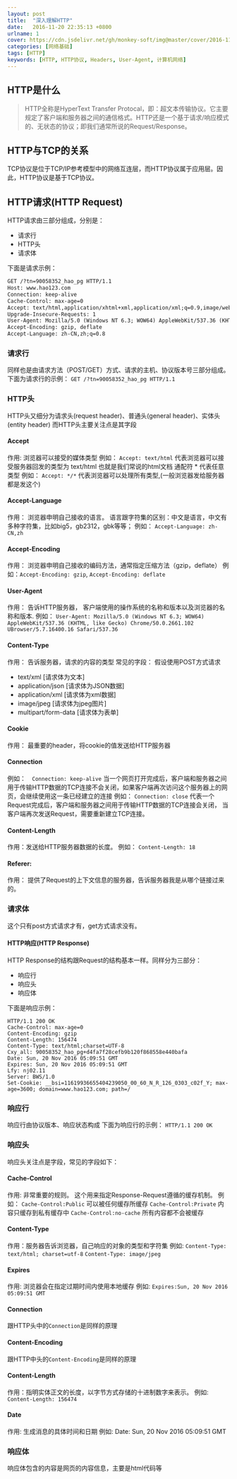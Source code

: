 ```yaml
---
layout: post
title:  "深入理解HTTP"
date:   2016-11-20 22:35:13 +0800
urlname: 1
cover: https://cdn.jsdelivr.net/gh/monkey-soft/img@master/cover/2016-11-20.jpg
categories: [网络基础]
tags: [HTTP]
keywords: [HTTP, HTTP协议, Headers, User-Agent, 计算机网络]
---
```

## HTTP是什么

> HTTP全称是HyperText Transfer Protocal，即：超文本传输协议。它主要规定了客户端和服务器之间的通信格式。HTTP还是一个基于请求/响应模式的、无状态的协议；即我们通常所说的Request/Response。

<!-- more -->
## HTTP与TCP的关系
TCP协议是位于TCP/IP参考模型中的网络互连层，而HTTP协议属于应用层。因此，HTTP协议是基于TCP协议。

## HTTP请求(HTTP Request)
HTTP请求由三部分组成，分别是：
* 请求行
* HTTP头
* 请求体

下面是请求示例：
```html
GET /?tn=90058352_hao_pg HTTP/1.1
Host: www.hao123.com
Connection: keep-alive
Cache-Control: max-age=0
Accept: text/html,application/xhtml+xml,application/xml;q=0.9,image/webp,*/*;q=0.8
Upgrade-Insecure-Requests: 1
User-Agent: Mozilla/5.0 (Windows NT 6.3; WOW64) AppleWebKit/537.36 (KHTML, like Gecko) Chrome/50.0.2661.102 UBrowser/5.7.16400.16 Safari/537.36
Accept-Encoding: gzip, deflate
Accept-Language: zh-CN,zh;q=0.8
```

### 请求行
同样也是由请求方法（POST/GET）方式、请求的主机、协议版本号三部分组成。下面为请求行的示例：
`GET /?tn=90058352_hao_pg HTTP/1.1`

### HTTP头
HTTP头又细分为请求头(request header)、普通头(general header)、实体头(entity header)
而HTTP头主要关注点是其字段

#### Accept
作用: 浏览器可以接受的媒体类型
例如：  `Accept: text/html`  代表浏览器可以接受服务器回发的类型为 text/html  也就是我们常说的html文档
通配符 * 代表任意类型
例如：  `Accept: */*`  代表浏览器可以处理所有类型,(一般浏览器发给服务器都是发这个)

#### Accept-Language
作用： 浏览器申明自己接收的语言。 
语言跟字符集的区别：中文是语言，中文有多种字符集，比如big5，gb2312，gbk等等；
例如： `Accept-Language: zh-CN,zh`

#### Accept-Encoding
作用： 浏览器申明自己接收的编码方法，通常指定压缩方法（gzip，deflate）
例如：`Accept-Encoding: gzip`, `Accept-Encoding: deflate`

#### User-Agent
作用： 告诉HTTP服务器， 客户端使用的操作系统的名称和版本以及浏览器的名称和版本.
例如： `User-Agent: Mozilla/5.0 (Windows NT 6.3; WOW64) AppleWebKit/537.36 (KHTML, like Gecko) Chrome/50.0.2661.102 UBrowser/5.7.16400.16 Safari/537.36`

#### Content-Type
作用： 告诉服务器，请求的内容的类型
常见的字段： 假设使用POST方式请求
* text/xml              [请求体为文本]
* application/json      [请求体为JSON数据]
* application/xml       [请求体为xml数据]
* image/jpeg            [请求体为jpeg图片]
* multipart/form-data   [请求体为表单]

#### Cookie
作用： 最重要的header，将cookie的值发送给HTTP服务器

#### Connection
例如：　`Connection: keep-alive`   当一个网页打开完成后，客户端和服务器之间用于传输HTTP数据的TCP连接不会关闭，如果客户端再次访问这个服务器上的网页，会继续使用这一条已经建立的连接
例如：  `Connection: close`  代表一个Request完成后，客户端和服务器之间用于传输HTTP数据的TCP连接会关闭， 当客户端再次发送Request，需要重新建立TCP连接。

#### Content-Length
作用：发送给HTTP服务器数据的长度。
例如： `Content-Length: 18`

#### Referer:
作用： 提供了Request的上下文信息的服务器，告诉服务器我是从哪个链接过来的。


### 请求体
这个只有post方式请求才有，get方式请求没有。

#### HTTP响应(HTTP Response)
HTTP Response的结构跟Request的结构基本一样。同样分为三部分：
* 响应行
* 响应头
* 响应体

下面是响应示例：
```
HTTP/1.1 200 OK
Cache-Control: max-age=0
Content-Encoding: gzip
Content-Length: 156474
Content-Type: text/html;charset=UTF-8
Cxy_all: 90058352_hao_pg+d4fa7f28cefb9b120f868558e440bafa
Date: Sun, 20 Nov 2016 05:09:51 GMT
Expires: Sun, 20 Nov 2016 05:09:51 GMT
Lfy: nj02.11
Server: BWS/1.0
Set-Cookie: __bsi=11619936655404239050_00_60_N_R_126_0303_c02f_Y; max-age=3600; domain=www.hao123.com; path=/
```

### 响应行
响应行由协议版本、响应状态构成
下面为响应行的示例：
`HTTP/1.1 200 OK`

### 响应头
响应头关注点是字段，常见的字段如下：

#### Cache-Control
作用: 非常重要的规则。 这个用来指定Response-Request遵循的缓存机制。
例如：
`Cache-Control:Public`      可以被任何缓存所缓存
`Cache-Control:Private`     内容只缓存到私有缓存中
`Cache-Control:no-cache`    所有内容都不会被缓存

#### Content-Type
作用：服务器告诉浏览器，自己响应的对象的类型和字符集
例如:
`Content-Type: text/html; charset=utf-8`
`Content-Type: image/jpeg`

#### Expires
作用: 浏览器会在指定过期时间内使用本地缓存
例如: `Expires:Sun, 20 Nov 2016 05:09:51 GMT`

#### Connection
跟HTTP头中的`Connection`是同样的原理

#### Content-Encoding
跟HTTP中头的`Content-Encoding`是同样的原理

#### Content-Length
作用：指明实体正文的长度，以字节方式存储的十进制数字来表示。
例如: `Content-Length: 156474`

#### Date
作用: 生成消息的具体时间和日期
例如: Date: Sun, 20 Nov 2016 05:09:51 GMT

### 响应体
响应体包含的内容是网页的内容信息，主要是html代码等